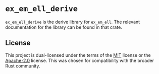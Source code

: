 # `ex_em_ell_derive`

`ex_em_ell_derive` is the derive library for `ex_em_ell`. The relevant
documentation for the library can be found in that crate.

## License

This project is dual-licensed under the terms of the
[MIT](https://spdx.org/licenses/MIT.html) license or the
[Apache-2.0](https://www.apache.org/licenses/LICENSE-2.0) license. This was
chosen for compatibility with the broader Rust community.
